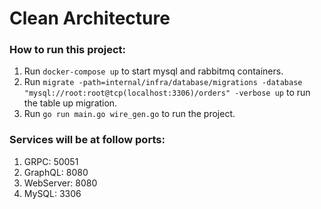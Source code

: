 # Clean Architecture

### How to run this project:

1. Run `docker-compose up` to start mysql and rabbitmq containers.
2. Run `migrate -path=internal/infra/database/migrations -database "mysql://root:root@tcp(localhost:3306)/orders" -verbose up` to run the table up migration.
3. Run `go run main.go wire_gen.go` to run the project.

### Services will be at follow ports:

1. GRPC: 50051
2. GraphQL: 8080
3. WebServer: 8080
4. MySQL: 3306
